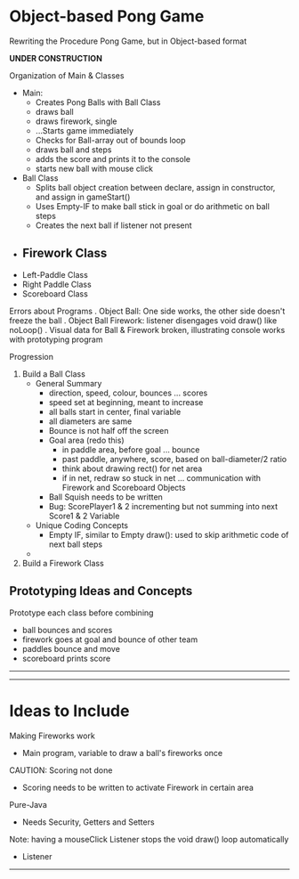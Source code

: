# Object-based Pong Game
Rewriting the Procedure Pong Game, but in Object-based format

**UNDER CONSTRUCTION**

Organization of Main & Classes
- Main:
  - Creates Pong Balls with Ball Class
  - draws ball
  - draws firework, single
  - ...Starts game immediately
  - Checks for Ball-array out of bounds loop
  - draws ball and steps
  - adds the score and prints it to the console
  - starts new ball with mouse click
- Ball Class
  - Splits ball object creation between declare, assign in constructor, and assign in gameStart()
  - Uses Empty-IF to make ball stick in goal or do arithmetic on ball steps
  - Creates the next ball if listener not present
- Firework Class
  -
- Left-Paddle Class
- Right Paddle Class
- Scoreboard Class

Errors about Programs
. Object Ball: One side works, the other side doesn't freeze the ball
. Object Ball Firework: listener disengages void draw() like noLoop()
. Visual data for Ball & Firework broken, illustrating console works with prototyping program

Progression
1. Build a Ball Class
   - General Summary
     - direction, speed, colour, bounces ... scores
     - speed set at beginning, meant to increase
     - all balls start in center, final variable
     - all diameters are same
     - Bounce is not half off the screen
     - Goal area (redo this)
       - in paddle area, before goal ... bounce
       - past paddle, anywhere, score, based on ball-diameter/2 ratio
       - think about drawing rect() for net area
       - if in net, redraw so stuck in net ... communication with Firework and Scoreboard Objects
     - Ball Squish needs to be written
     - Bug: ScorePlayer1 & 2 incrementing but not summing into next Score1 & 2 Variable
   - Unique Coding Concepts
     - Empty IF, similar to Empty draw(): used to skip arithmetic code of next ball steps
   -
2. Build a Firework Class

## Prototyping Ideas and Concepts
Prototype each class before combining
- ball bounces and scores
- firework goes at goal and bounce of other team
- paddles bounce and move
- scoreboard prints score

---


---

# Ideas to Include
Making Fireworks work
- Main program, variable to draw a ball's fireworks once

CAUTION: Scoring not done
- Scoring needs to be written to activate Firework in certain area

Pure-Java
- Needs Security, Getters and Setters

Note: having a mouseClick Listener stops the void draw() loop automatically
- Listener


---
